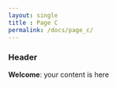 ```yaml
---
layout: single
title : Page C
permalink: /docs/page_c/
---
```


### Header
**Welcome**: your content is here
